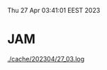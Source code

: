 Thu 27 Apr 03:41:01 EEST 2023
# JAM
<a href='./cache/202304/27_03.log'>./cache/202304/27_03.log</a>
